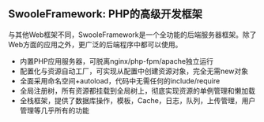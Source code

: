 SwooleFramework: PHP的高级开发框架
----
与其他Web框架不同，SwooleFramework是一个全功能的后端服务器框架。除了Web方面的应用之外，更广泛的后端程序中都可以使用。

* 内置PHP应用服务器，可脱离nginx/php-fpm/apache独立运行
* 配置化与资源自动工厂，可实现从配置中创建资源对象，完全无需new对象
* 全面采用命名空间+autoload，代码中无需任何的include/require
* 全局注册树，所有资源都挂载到全局树上，彻底实现资源的单例管理和懒加载
* 全栈框架，提供了数据库操作，模板，Cache，日志，队列，上传管理，用户管理等几乎所有的功能
 

